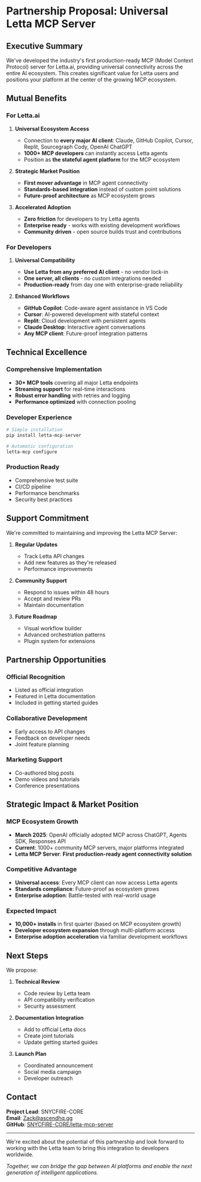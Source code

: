 # Partnership Proposal: Universal Letta MCP Server

## Executive Summary

We've developed the industry's first production-ready MCP (Model Context Protocol) server for Letta.ai, providing universal connectivity across the entire AI ecosystem. This creates significant value for Letta users and positions your platform at the center of the growing MCP ecosystem.

## Mutual Benefits

### For Letta.ai

1. **Universal Ecosystem Access**
   - Connection to **every major AI client**: Claude, GitHub Copilot, Cursor, Replit, Sourcegraph Cody, OpenAI ChatGPT
   - **1000+ MCP developers** can instantly access Letta agents
   - Position as **the stateful agent platform** for the MCP ecosystem

2. **Strategic Market Position**
   - **First mover advantage** in MCP agent connectivity
   - **Standards-based integration** instead of custom point solutions
   - **Future-proof architecture** as MCP ecosystem grows

3. **Accelerated Adoption**
   - **Zero friction** for developers to try Letta agents
   - **Enterprise ready** - works with existing development workflows
   - **Community driven** - open source builds trust and contributions

### For Developers

1. **Universal Compatibility**
   - **Use Letta from any preferred AI client** - no vendor lock-in
   - **One server, all clients** - no custom integrations needed
   - **Production-ready** from day one with enterprise-grade reliability

2. **Enhanced Workflows**
   - **GitHub Copilot**: Code-aware agent assistance in VS Code
   - **Cursor**: AI-powered development with stateful context
   - **Replit**: Cloud development with persistent agents
   - **Claude Desktop**: Interactive agent conversations
   - **Any MCP client**: Future-proof integration patterns

## Technical Excellence

### Comprehensive Implementation
- **30+ MCP tools** covering all major Letta endpoints
- **Streaming support** for real-time interactions
- **Robust error handling** with retries and logging
- **Performance optimized** with connection pooling

### Developer Experience
```bash
# Simple installation
pip install letta-mcp-server

# Automatic configuration
letta-mcp configure
```

### Production Ready
- Comprehensive test suite
- CI/CD pipeline
- Performance benchmarks
- Security best practices

## Support Commitment

We're committed to maintaining and improving the Letta MCP Server:

1. **Regular Updates**
   - Track Letta API changes
   - Add new features as they're released
   - Performance improvements

2. **Community Support**
   - Respond to issues within 48 hours
   - Accept and review PRs
   - Maintain documentation

3. **Future Roadmap**
   - Visual workflow builder
   - Advanced orchestration patterns
   - Plugin system for extensions

## Partnership Opportunities

### Official Recognition
- Listed as official integration
- Featured in Letta documentation
- Included in getting started guides

### Collaborative Development
- Early access to API changes
- Feedback on developer needs
- Joint feature planning

### Marketing Support
- Co-authored blog posts
- Demo videos and tutorials
- Conference presentations

## Strategic Impact & Market Position

### MCP Ecosystem Growth
- **March 2025**: OpenAI officially adopted MCP across ChatGPT, Agents SDK, Responses API
- **Current**: 1000+ community MCP servers, major platforms integrated
- **Letta MCP Server**: **First production-ready agent connectivity solution**

### Competitive Advantage
- **Universal access**: Every MCP client can now access Letta agents
- **Standards compliance**: Future-proof as ecosystem grows
- **Enterprise adoption**: Battle-tested with real-world usage

### Expected Impact
- **10,000+ installs** in first quarter (based on MCP ecosystem growth)
- **Developer ecosystem expansion** through multi-platform access
- **Enterprise adoption acceleration** via familiar development workflows

## Next Steps

We propose:

1. **Technical Review**
   - Code review by Letta team
   - API compatibility verification
   - Security assessment

2. **Documentation Integration**
   - Add to official Letta docs
   - Create joint tutorials
   - Update getting started guides

3. **Launch Plan**
   - Coordinated announcement
   - Social media campaign
   - Developer outreach

## Contact

**Project Lead**: SNYCFIRE-CORE  
**Email**: Zack@ascendhq.gg  
**GitHub**: [SNYCFIRE-CORE/letta-mcp-server](https://github.com/SNYCFIRE-CORE/letta-mcp-server)

---

We're excited about the potential of this partnership and look forward to working with the Letta team to bring this integration to developers worldwide.

*Together, we can bridge the gap between AI platforms and enable the next generation of intelligent applications.*